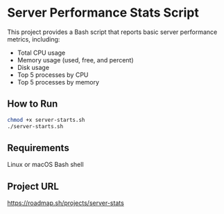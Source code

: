 # Server Performance Stats Script

This project provides a Bash script that reports basic server performance metrics, including:

- Total CPU usage
- Memory usage (used, free, and percent)
- Disk usage
- Top 5 processes by CPU
- Top 5 processes by memory

## How to Run
```bash
chmod +x server-starts.sh
./server-starts.sh
```
## Requirements
Linux or macOS
Bash shell

## Project URL
https://roadmap.sh/projects/server-stats
